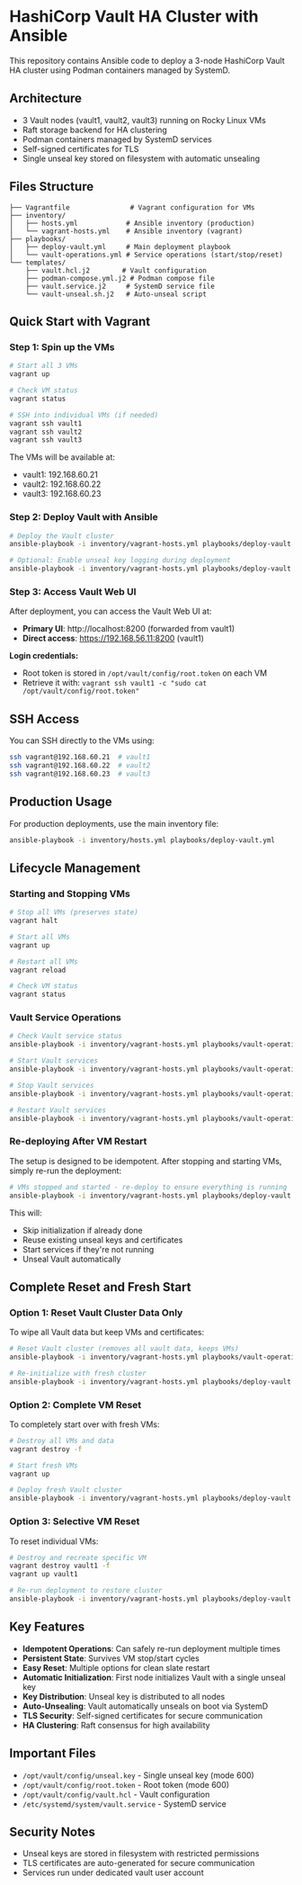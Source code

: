 # HashiCorp Vault HA Cluster with Ansible

This repository contains Ansible code to deploy a 3-node HashiCorp Vault HA cluster using Podman containers managed by SystemD.

## Architecture

- 3 Vault nodes (vault1, vault2, vault3) running on Rocky Linux VMs
- Raft storage backend for HA clustering
- Podman containers managed by SystemD services
- Self-signed certificates for TLS
- Single unseal key stored on filesystem with automatic unsealing

## Files Structure

```
├── Vagrantfile               # Vagrant configuration for VMs
├── inventory/
│   ├── hosts.yml            # Ansible inventory (production)
│   └── vagrant-hosts.yml    # Ansible inventory (vagrant)
├── playbooks/
│   ├── deploy-vault.yml     # Main deployment playbook
│   └── vault-operations.yml # Service operations (start/stop/reset)
└── templates/
    ├── vault.hcl.j2        # Vault configuration
    ├── podman-compose.yml.j2 # Podman compose file
    ├── vault.service.j2     # SystemD service file
    └── vault-unseal.sh.j2   # Auto-unseal script
```

## Quick Start with Vagrant

### Step 1: Spin up the VMs

```bash
# Start all 3 VMs
vagrant up

# Check VM status
vagrant status

# SSH into individual VMs (if needed)
vagrant ssh vault1
vagrant ssh vault2
vagrant ssh vault3
```

The VMs will be available at:
- vault1: 192.168.60.21
- vault2: 192.168.60.22
- vault3: 192.168.60.23

### Step 2: Deploy Vault with Ansible

```bash
# Deploy the Vault cluster
ansible-playbook -i inventory/vagrant-hosts.yml playbooks/deploy-vault.yml

# Optional: Enable unseal key logging during deployment
ansible-playbook -i inventory/vagrant-hosts.yml playbooks/deploy-vault.yml -e vault_log_unseal_key=true
```

### Step 3: Access Vault Web UI

After deployment, you can access the Vault Web UI at:
- **Primary UI**: http://localhost:8200 (forwarded from vault1)
- **Direct access**: https://192.168.56.11:8200 (vault1)

**Login credentials:**
- Root token is stored in `/opt/vault/config/root.token` on each VM
- Retrieve it with: `vagrant ssh vault1 -c "sudo cat /opt/vault/config/root.token"`

## SSH Access

You can SSH directly to the VMs using:
```bash
ssh vagrant@192.168.60.21  # vault1
ssh vagrant@192.168.60.22  # vault2
ssh vagrant@192.168.60.23  # vault3
```

## Production Usage

For production deployments, use the main inventory file:
```bash
ansible-playbook -i inventory/hosts.yml playbooks/deploy-vault.yml
```

## Lifecycle Management

### Starting and Stopping VMs

```bash
# Stop all VMs (preserves state)
vagrant halt

# Start all VMs
vagrant up

# Restart all VMs
vagrant reload

# Check VM status
vagrant status
```

### Vault Service Operations

```bash
# Check Vault service status
ansible-playbook -i inventory/vagrant-hosts.yml playbooks/vault-operations.yml -e vault_operation=status

# Start Vault services
ansible-playbook -i inventory/vagrant-hosts.yml playbooks/vault-operations.yml -e vault_operation=start

# Stop Vault services
ansible-playbook -i inventory/vagrant-hosts.yml playbooks/vault-operations.yml -e vault_operation=stop

# Restart Vault services
ansible-playbook -i inventory/vagrant-hosts.yml playbooks/vault-operations.yml -e vault_operation=restart
```

### Re-deploying After VM Restart

The setup is designed to be idempotent. After stopping and starting VMs, simply re-run the deployment:

```bash
# VMs stopped and started - re-deploy to ensure everything is running
ansible-playbook -i inventory/vagrant-hosts.yml playbooks/deploy-vault.yml
```

This will:
- Skip initialization if already done
- Reuse existing unseal keys and certificates  
- Start services if they're not running
- Unseal Vault automatically

## Complete Reset and Fresh Start

### Option 1: Reset Vault Cluster Data Only

To wipe all Vault data but keep VMs and certificates:

```bash
# Reset Vault cluster (removes all vault data, keeps VMs)
ansible-playbook -i inventory/vagrant-hosts.yml playbooks/vault-operations.yml -e vault_operation=reset

# Re-initialize with fresh cluster
ansible-playbook -i inventory/vagrant-hosts.yml playbooks/deploy-vault.yml
```

### Option 2: Complete VM Reset

To completely start over with fresh VMs:

```bash
# Destroy all VMs and data
vagrant destroy -f

# Start fresh VMs
vagrant up

# Deploy fresh Vault cluster
ansible-playbook -i inventory/vagrant-hosts.yml playbooks/deploy-vault.yml
```

### Option 3: Selective VM Reset

To reset individual VMs:

```bash
# Destroy and recreate specific VM
vagrant destroy vault1 -f
vagrant up vault1

# Re-run deployment to restore cluster
ansible-playbook -i inventory/vagrant-hosts.yml playbooks/deploy-vault.yml
```

## Key Features

- **Idempotent Operations**: Can safely re-run deployment multiple times
- **Persistent State**: Survives VM stop/start cycles
- **Easy Reset**: Multiple options for clean slate restart
- **Automatic Initialization**: First node initializes Vault with a single unseal key
- **Key Distribution**: Unseal key is distributed to all nodes
- **Auto-Unsealing**: Vault automatically unseals on boot via SystemD
- **TLS Security**: Self-signed certificates for secure communication
- **HA Clustering**: Raft consensus for high availability

## Important Files

- `/opt/vault/config/unseal.key` - Single unseal key (mode 600)
- `/opt/vault/config/root.token` - Root token (mode 600)
- `/opt/vault/config/vault.hcl` - Vault configuration
- `/etc/systemd/system/vault.service` - SystemD service

## Security Notes

- Unseal keys are stored in filesystem with restricted permissions
- TLS certificates are auto-generated for secure communication
- Services run under dedicated vault user account
